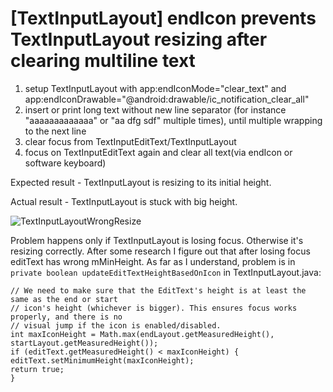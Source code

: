 # [TextInputLayout] endIcon prevents TextInputLayout resizing after clearing multiline text

1) setup TextInputLayout with app:endIconMode="clear_text" and app:endIconDrawable="@android:drawable/ic_notification_clear_all"
2) insert or print long text without new line separator (for instance "aaaaaaaaaaaaa" or "aa dfg sdf" multiple times), until multiple wrapping to the next line
3) clear focus from TextInputEditText/TextInputLayout
4) focus on TextInputEditText again and clear all text(via endIcon or software keyboard)

Expected result - TextInputLayout is resizing to its initial height.

Actual result - TextInputLayout is stuck with big height.

![TextInputLayoutWrongResize](https://github.com/material-components/material-components-android/assets/23400995/9e28667f-9ac0-4b34-ac35-09d6e2bbbc7e)

Problem happens only if TextInputLayout is losing focus. Otherwise it's resizing correctly.
After some research I figure out that after losing focus editText has wrong mMinHeight.
As far as I understand, problem is in `private boolean updateEditTextHeightBasedOnIcon` in TextInputLayout.java:
```
// We need to make sure that the EditText's height is at least the same as the end or start
// icon's height (whichever is bigger). This ensures focus works properly, and there is no
// visual jump if the icon is enabled/disabled.
int maxIconHeight = Math.max(endLayout.getMeasuredHeight(), startLayout.getMeasuredHeight());
if (editText.getMeasuredHeight() < maxIconHeight) {
editText.setMinimumHeight(maxIconHeight);
return true;
}
```
